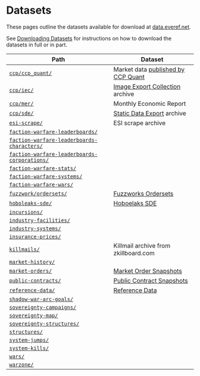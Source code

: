 # Datasets

These pages outline the datasets available for download at [data.everef.net](https://data.everef.net/).

See [Downloading Datasets](downloading-datasets.md) for instructions on how to download the datasets in full or in part.

| Path                                                                                                               | Dataset                                                                                                         |
|--------------------------------------------------------------------------------------------------------------------|-----------------------------------------------------------------------------------------------------------------|
| [`ccp/ccp_quant/`](https://data.everef.net/ccp/ccp_quant/)                                                         | Market data [published by CCP Quant](https://www.eveonline.com/news/view/monthly-economic-report-february-2018) |
| [`ccp/iec/`](https://data.everef.net/ccp/iec/)                                                                     | [Image Export Collection](https://developers.eveonline.com/resource/resources) archive                          |
| [`ccp/mer/`](https://data.everef.net/ccp/mer/)                                                                     | Monthly Economic Report                                                                                         |
| [`ccp/sde/`](https://data.everef.net/ccp/sde/)                                                                     | [Static Data Export](https://developers.eveonline.com/resource/resources) archive                               |
| [`esi-scrape/`](https://data.everef.net/esi-scrape/)                                                               | ESI scrape archive                                                                                              |
| [`faction-warfare-leaderboards/`](https://data.everef.net/faction-warfare-leaderboards/)                           |                                                                                                                 |
| [`faction-warfare-leaderboards-characters/`](https://data.everef.net/faction-warfare-leaderboards-characters/)     |                                                                                                                 |
| [`faction-warfare-leaderboards-corporations/`](https://data.everef.net/faction-warfare-leaderboards-corporations/) |                                                                                                                 |
| [`faction-warfare-stats/`](https://data.everef.net/faction-warfare-stats/)                                         |                                                                                                                 |
| [`faction-warfare-systems/`](https://data.everef.net/faction-warfare-systems/)                                     |                                                                                                                 |
| [`faction-warfare-wars/`](https://data.everef.net/faction-warfare-wars/)                                           |                                                                                                                 |
| [`fuzzwork/ordersets/`](https://data.everef.net/fuzzwork/ordersets/)                                               | [Fuzzworks Ordersets](fuzzwork-ordersets.md)                                                                    |
| [`hoboleaks-sde/`](https://data.everef.net/hoboleaks-sde/)                                                         | [Hoboelaks SDE](hoboleaks-sde.md)                                                                               |
| [`incursions/`](https://data.everef.net/incursions/)                                                               |                                                                                                                 |
| [`industry-facilities/`](https://data.everef.net/industry-facilities/)                                             |                                                                                                                 |
| [`industry-systems/`](https://data.everef.net/industry-systems/)                                                   |                                                                                                                 |
| [`insurance-prices/`](https://data.everef.net/insurance-prices/)                                                   |                                                                                                                 |
| [`killmails/`](https://data.everef.net/killmails/)                                                                 | Killmail archive from zkillboard.com                                                                            |
| [`market-history/`](https://data.everef.net/market-history/)                                                       |                                                                                                                 |
| [`market-orders/`](https://data.everef.net/market-orders/)                                                         | [Market Order Snapshots](market-orders.md)                                                                      |
| [`public-contracts/`](https://data.everef.net/public-contracts/)                                                   | [Public Contract Snapshots](public-contracts.md)                                                                |
| [`reference-data/`](https://data.everef.net/reference-data/)                                                       | [Reference Data](reference-data.md)                                                                             |
| [`shadow-war-arc-goals/`](https://data.everef.net/shadow-war-arc-goals/)                                           |                                                                                                                 |
| [`sovereignty-campaigns/`](https://data.everef.net/sovereignty-campaigns/)                                         |                                                                                                                 |
| [`sovereignty-map/`](https://data.everef.net/sovereignty-map/)                                                     |                                                                                                                 |
| [`sovereignty-structures/`](https://data.everef.net/sovereignty-structures/)                                       |                                                                                                                 |
| [`structures/`](https://data.everef.net/structures/)                                                               |                                                                                                                 |
| [`system-jumps/`](https://data.everef.net/system-jumps/)                                                           |                                                                                                                 |
| [`system-kills/`](https://data.everef.net/system-kills/)                                                           |                                                                                                                 |
| [`wars/`](https://data.everef.net/wars/)                                                                           |                                                                                                                 |
| [`warzone/`](https://data.everef.net/warzone/)                                                                     |                                                                                                                 |
